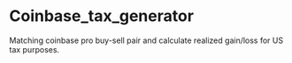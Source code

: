 # Coinbase_tax_generator
Matching coinbase pro buy-sell pair and calculate realized gain/loss for US tax purposes.
